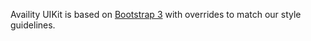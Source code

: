 Availity UIKit is based on [Bootstrap 3](http://getbootstrap.com/) with overrides to match our style guidelines.
